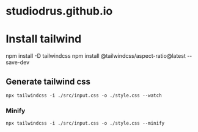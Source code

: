 # studiodrus.github.io

# Install tailwind

npm install -D tailwindcss
npm install @tailwindcss/aspect-ratio@latest --save-dev

## Generate tailwind css

```
npx tailwindcss -i ./src/input.css -o ./style.css --watch
```

### Minify

```
npx tailwindcss -i ./src/input.css -o ./style.css --minify
```